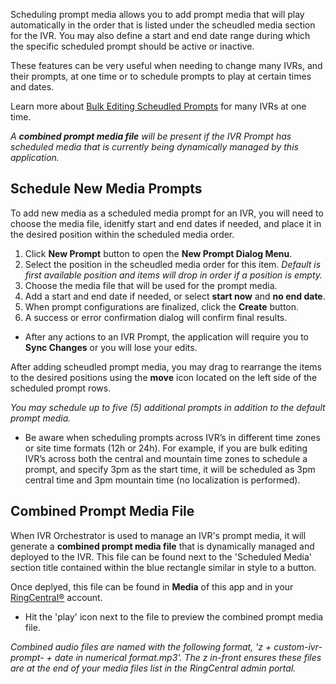 Scheduling prompt media allows you to add prompt media that will play automatically in the order that is listed under the scheudled media section for the IVR. You may also define a start and end date range during which the specific scheduled prompt should be active or inactive. 

These features can be very useful when needing to change many IVRs, and their prompts, at one time or to schedule prompts to play at certain times and dates.

Learn more about [Bulk Editing Scheudled Prompts](ivr/bulk-ivr-editing) for many IVRs at one time.

*A **combined prompt media file** will be present if the IVR Prompt has scheduled media that is currently being dynamically managed by this application.*

## Schedule New Media Prompts

To add new media as a scheduled media prompt for an IVR, you will need to choose the media file, idenitfy start and end dates if needed, and place it in the desired position within the scheduled media order.

1. Click **New Prompt** button to open the **New Prompt Dialog Menu**.
2. Select the position in the scheudled media order for this item. *Default is first available position and items will drop in order if a position is empty.*
2. Choose the media file that will be used for the prompt media.
3. Add a start and end date if needed, or select **start now** and **no end date**.
4. When prompt configurations are finalized, click the **Create** button.
5. A success or error confirmation dialog will confirm final results.

* After any actions to an IVR Prompt, the application will require you to **Sync Changes** or you will lose your edits. 

After adding scheudled prompt media, you may drag to rearrange the items to the desired positions using the **move** icon located on the left side of the scheduled prompt rows. 

*You may schedule up to five (5) additional prompts in addition to the default prompt media.*

* Be aware when scheduling prompts across IVR’s in different time zones or site time formats (12h or 24h). For example, if you are bulk editing IVR’s across both the central and mountain time zones to schedule a prompt, and specify 3pm as the start time, it will be scheduled as 3pm central time and 3pm mountain time (no localization is performed).

## Combined Prompt Media File

When IVR Orchestrator is used to manage an IVR's prompt media, it will generate a **combined prompt media file** that is dynamically managed and deployed to the IVR. This file can be found next to the 'Scheduled Media' section title contained within the blue rectangle similar in style to a button. 

Once deplyed, this file can be found in **Media** of this app and in your [RingCentral®](https://ringcentral.com) account.

* Hit the 'play' icon next to the file to preview the combined prompt media file.

*Combined audio files are named with the following format, 'z + custom-ivr-prompt- + date in numerical format.mp3'. The z in-front ensures these files are at the end of your media files list in the RingCentral admin portal.*